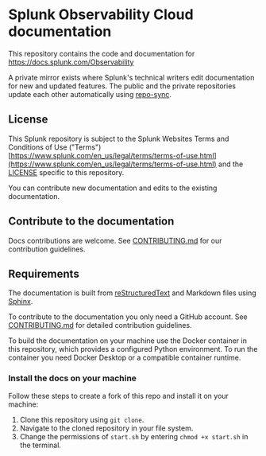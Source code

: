 # Splunk Observability Cloud documentation 

This repository contains the code and documentation for https://docs.splunk.com/Observability

A private mirror exists where Splunk's technical writers edit documentation for new and updated features. The public and the private repositories update each other automatically using [repo-sync](https://github.com/repo-sync/repo-sync).

## License 

This Splunk repository is subject to the Splunk Websites Terms and Conditions of Use ("Terms")  
[https://www.splunk.com/en_us/legal/terms/terms-of-use.html](https://www.splunk.com/en_us/legal/terms/terms-of-use.html) 
and the [LICENSE](LICENSE) specific to this repository.

You can contribute new documentation and edits to the existing documentation.

## Contribute to the documentation

Docs contributions are welcome. See [CONTRIBUTING.md](CONTRIBUTING.md) for our contribution guidelines.

## Requirements

The documentation is built from [reStructuredText](https://docutils.sourceforge.io/rst.html) and Markdown files using [Sphinx](https://www.sphinx-doc.org/en/master/).

To contribute to the documentation you only need a GitHub account. See [CONTRIBUTING.md](CONTRIBUTING.md) for detailed contribution guidelines.

To build the documentation on your machine use the Docker container in this repository, which provides a configured Python environment. To run the container you need Docker Desktop or a compatible container runtime.

### Install the docs on your machine

Follow these steps to create a fork of this repo and install it on your machine:

1. Clone this repository using `git clone`.
2. Navigate to the cloned repository in your file system.
3. Change the permissions of `start.sh` by entering `chmod +x start.sh` in the terminal.


